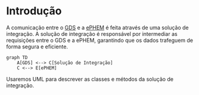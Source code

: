 # Introdução

A comunicação entre o [GDS](../glossario#guardiões-da-saúde-gds) e a [ePHEM](../glossario#ephem) é feita através de uma solução de integração. A solução de integração é responsável por intermediar as requisições entre o GDS e a ePHEM, garantindo que os dados trafeguem de forma segura e eficiente.

```mermaid
graph TD
    A[GDS] <--> C[Solução de Integração]
    C <--> E[ePHEM]
```

Usaremos UML para descrever as classes e métodos da solução de integração.